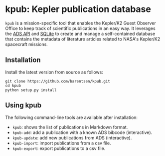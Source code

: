kpub: Kepler publication database
=================================

`kpub` is a mission-specific tool that enables the Kepler/K2 Guest Observer Office to keep track of scientific publications in an easy way. It leverages the [ADS API]() and [SQLite]() to create and manage a self-contained database that contains the metadata of literature articles related to NASA's Kepler/K2 spacecraft missions.

Installation
------------
Install the latest version from source as follows:
```
git clone https://github.com/barentsen/kpub.git
cd kpub
python setup.py install
```

Using kpub
----------
The following command-line tools are available after installation:
* `kpub`: shows the list of publications in Markdown format.
* `kpub-add`: add a publication with a known ADS bibcode (interactive).
* `kpub-update`: add new publications from ADS (interactive).
* `kpub-import`: import publications from a csv file.
* `kpub-export`: export publications to a csv file.
